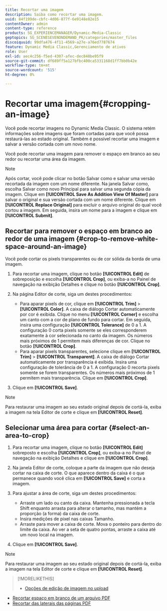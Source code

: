 ```yaml
---
title: Recortar uma imagem
description: Saiba como recortar uma imagem.
uuid: 84f199de-cbfc-4d06-877f-6e9148e82e15
contentOwner: admin
content-type: reference
products: SG_EXPERIENCEMANAGER/Dynamic-Media-Classic
geptopics: SG_SCENESEVENONDEMAND_PK/categories/master_files
discoiquuid: 99dfa476-4f11-4569-a27e-a76ed7787674
feature: Dynamic Media Classic,Gerenciamento de ativos
role: User
exl-id: aec4c256-f5ed-4307-afec-dec848be95f9
source-git-commit: df689ff5a127bfbc400ca5331168d1ff7bb0b42e
workflow-type: tm+mt
source-wordcount: '515'
ht-degree: 0%

---
```


# Recortar uma imagem{#cropping-an-image}

Você pode recortar imagens no Dynamic Media Classic. O sistema retém informações sobre imagens que foram cortadas para que você possa restaurá-las ao estado original. Também é possível recortar uma imagem e salvar a versão cortada com um novo nome.

Você pode recortar uma imagem para remover o espaço em branco ao seu redor ou recortar uma área da imagem.

>[!NOTE]
>
>Após cortar, você pode clicar no botão Salvar como e salvar uma versão recortada da imagem com um nome diferente. Na janela Salvar como, escolha Salvar como novo Principal para salvar uma segunda cópia da imagem. Clique em **[!UICONTROL Save As Addition View Of Master]** para salvar o original e sua versão cortada com um nome diferente. Clique em **[!UICONTROL Replace Original]** para excluir o arquivo original do qual você cortou a imagem. Em seguida, insira um nome para a imagem e clique em **[!UICONTROL Submit]**.

## Recortar para remover o espaço em branco ao redor de uma imagem {#crop-to-remove-white-space-around-an-image}

Você pode cortar os pixels transparentes ou de cor sólida da borda de uma imagem.

1. Para recortar uma imagem, clique no botão **[!UICONTROL Edit]** de sobreposição e escolha **[!UICONTROL Crop]**, ou exiba-a no Painel de navegação na exibição Detalhes e clique no botão **[!UICONTROL Crop]**.
1. Na página Editor de corte, siga um destes procedimentos:

   * Para aparar pixels de cor, clique em **[!UICONTROL Trim]** > **[!UICONTROL Color]**. A caixa de diálogo Cortar automaticamente por cor é exibida. Clique no menu **[!UICONTROL Corner]** e escolha um canto com a cor de plano de fundo para cortar. Em seguida, insira uma configuração **[!UICONTROL Tolerance]** de 0 a 1. A configuração 0 corta pixels somente se eles corresponderem exatamente à cor selecionada no canto da imagem. Os números mais próximos de 1 permitem mais diferenças de cor. Clique no botão **[!UICONTROL Crop]**.
   * Para aparar pixels transparentes, selecione clique em **[!UICONTROL Trim]** > **[!UICONTROL Transparent]**. A caixa de diálogo Cortar automaticamente por transparência é exibida. Insira uma configuração de tolerância de 0 a 1. A configuração 0 recorta pixels somente se forem transparentes. Os números mais próximos de 1 permitem mais transparência. Clique em **[!UICONTROL Crop]**.

1. Clique em **[!UICONTROL Save]**.

>[!NOTE]
>
>Para restaurar uma imagem ao seu estado original depois de cortá-la, exiba a imagem na tela Editor de corte e clique em **[!UICONTROL Reset]**.

## Selecionar uma área para cortar {#select-an-area-to-crop}

1. Para recortar uma imagem, clique no botão **[!UICONTROL Edit]** sobreposto e escolha **[!UICONTROL Crop]**, ou exiba-a no Painel de navegação na exibição Detalhes e clique em **[!UICONTROL Crop]**.

1. Na janela Editor de corte, coloque a parte da imagem que não deseja cortar na caixa de corte. O que aparece dentro da caixa é o que permanece quando você clica em **[!UICONTROL Save]** e corta a imagem.
1. Para ajustar a área de corte, siga um destes procedimentos:

   * Arraste um lado ou canto da caixa. Mantenha pressionada a tecla Shift enquanto arrasta para alterar o tamanho, mas mantém a proporção (a forma) da caixa de corte.
   * Insira medições de pixel nas caixas Tamanho.
   * Arraste para mover a caixa de corte. Mova o ponteiro para dentro do limite da caixa. Ao ver a seta de quatro pontas, arraste a caixa até um novo local na imagem.

1. Clique em **[!UICONTROL Save]**.

>[!NOTE]
>
>Para restaurar uma imagem ao seu estado original depois de cortá-la, exiba a imagem na tela Editor de corte e clique em **[!UICONTROL Reset]**.

>[!MORELIKETHIS]
>
>* [Opções de edição de imagem no upload](image-editing-options-upload.md#image-editing-options-at-upload)
* [Recortar espaço em branco de um arquivo PDF](pdfs.md#cropping_white_space_from_a_pdf_file)
* [Recortar das laterais das páginas PDF](pdfs.md#cropping_from_the_sides_of_pdf_pages)


